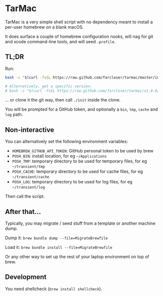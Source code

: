 # TarMac

TarMac is a very simple shell script with no dependency meant to install a per-user homebrew on a blank macOS.

It does surface a couple of homebrew configuration nooks, will nag for git and xcode command-line tools,
and will seed `.profile`.

## TL;DR

Run:

```bash
bash -c "$(curl -fsSL https://raw.github.com/farcloser/tarmac/master/init)"

# Alternatively, get a specific version:
# bash -c "$(curl -fsSL https://raw.github.com/farcloser/tarmac/v1.0.0/init)"
```

... or clone it the git way, then call `./init` inside the clone.

You will be prompted for a GitHub token, and optionally a `bin`, `tmp`, `cache` and `log` path.

## Non-interactive

You can alternatively set the following environment variables:

* `HOMEBREW_GITHUB_API_TOKEN`: GitHub personal token to be used by brew
* `POSH_BIN`: install location, for eg `~/Applications`
* `POSH_TMP`: temporary directory to be used for temporary files, for eg `~/transient/tmp`
* `POSH_CACHE`: temporary directory to be used for cache files, for eg `~/transient/cache`
* `POSH_LOG`: temporary directory to be used for log files, for eg `~/transient/log`

Then call the script.

## After that...

Typically, you may migrate / seed stuff from a template or another machine dump.

Dump it:
`brew bundle dump --file=MigrateBrewfile`

Load it:
`brew bundle install --file=MigrateBrewfile`

Or any other way to set up the rest of your laptop environment on top of brew.

## Development

You need shellcheck (`brew install shellcheck`).
